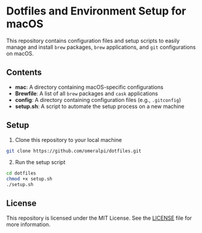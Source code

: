 # Dotfiles and Environment Setup for macOS

This repository contains configuration files and setup scripts to easily manage and install `brew` packages, `brew` applications, and `git` configurations on macOS.

## Contents

- **mac**: A directory containing macOS-specific configurations
- **Brewfile**: A list of all `brew` packages and `cask` applications
- **config**: A directory containing configuration files (e.g., `.gitconfig`)
- **setup.sh**: A script to automate the setup process on a new machine

## Setup

1. Clone this repository to your local machine
```bash
git clone https://github.com/omeralpi/dotfiles.git
```
2. Run the setup script
```bash
cd dotfiles
chmod +x setup.sh
./setup.sh
```

## License

This repository is licensed under the MIT License. See the [LICENSE](LICENSE) file for more information.